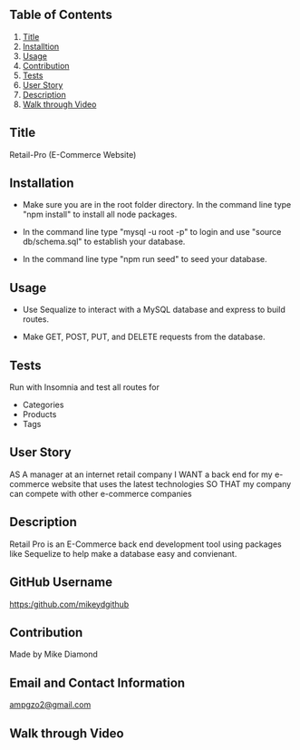 
  ## Table of Contents
  1. [Title](#Title)
  2. [Installtion](#Installtion)
  3. [Usage](#Usage)
  4. [Contribution](#Contribution)
  5. [Tests](#Test)
  6. [User Story](#Story)
  7. [Description](#Description)
  8. [Walk through Video](#Video)

  ## Title

  Retail-Pro (E-Commerce Website)

  ## Installation

  * Make sure you are in the root folder directory. In the command line type "npm install" to install all node packages.

  * In the command line type "mysql -u root -p" to login and use "source db/schema.sql" to establish your database.

  * In the command line type "npm run seed" to seed your
  database.

  ## Usage

  * Use Sequalize to interact with a MySQL database and express to build routes.

  * Make GET, POST, PUT, and DELETE requests from the database.

  ## Tests

  Run with Insomnia and test all routes for
  
  * Categories
  * Products
  * Tags

  ## User Story

  AS A manager at an internet retail company
  I WANT a back end for my e-commerce website that uses the latest technologies
  SO THAT my company can compete with other e-commerce companies

  ## Description

  Retail Pro is an E-Commerce back end development tool using packages like Sequelize to help make a database easy and convienant. 

  ## GitHub Username
    
  [https:/github.com/mikeydgithub](https:/github.com/mikeydgithub)
  
  ## Contribution

  Made by Mike Diamond
  
  ## Email and Contact Information
     
  ampgzo2@gmail.com

  ## Walk through Video
  

